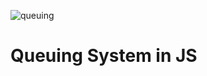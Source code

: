 ![queuing](https://github.com/richard-1257/alx-backend/assets/83041703/961c071e-8924-4808-bb86-cbc093c4cf80)

# Queuing System in JS


